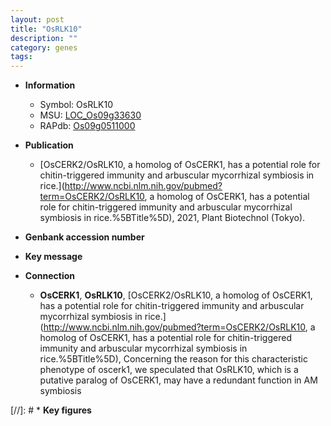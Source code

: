 ```yaml
---
layout: post
title: "OsRLK10"
description: ""
category: genes
tags: 
---
```


* **Information**  
    + Symbol: OsRLK10  
    + MSU: [LOC_Os09g33630](http://rice.uga.edu/cgi-bin/ORF_infopage.cgi?orf=LOC_Os09g33630)  
    + RAPdb: [Os09g0511000](https://rapdb.dna.affrc.go.jp/locus/?name=Os09g0511000)  

* **Publication**  
    + [OsCERK2/OsRLK10, a homolog of OsCERK1, has a potential role for chitin-triggered immunity and arbuscular mycorrhizal symbiosis in rice.](http://www.ncbi.nlm.nih.gov/pubmed?term=OsCERK2/OsRLK10, a homolog of OsCERK1, has a potential role for chitin-triggered immunity and arbuscular mycorrhizal symbiosis in rice.%5BTitle%5D), 2021, Plant Biotechnol (Tokyo).

* **Genbank accession number**  

* **Key message**  

* **Connection**  
    + __OsCERK1__, __OsRLK10__, [OsCERK2/OsRLK10, a homolog of OsCERK1, has a potential role for chitin-triggered immunity and arbuscular mycorrhizal symbiosis in rice.](http://www.ncbi.nlm.nih.gov/pubmed?term=OsCERK2/OsRLK10, a homolog of OsCERK1, has a potential role for chitin-triggered immunity and arbuscular mycorrhizal symbiosis in rice.%5BTitle%5D),  Concerning the reason for this characteristic phenotype of oscerk1, we speculated that OsRLK10, which is a putative paralog of OsCERK1, may have a redundant function in AM symbiosis

[//]: # * **Key figures**  


